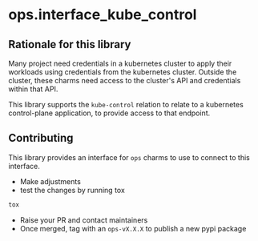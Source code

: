 # ops.interface_kube_control

## Rationale for this library
Many project need credentials in a kubernetes cluster to apply their workloads
using credentials from the kubernetes cluster.  Outside the cluster, these charms
need access to the cluster's API and credentials within that API. 

This library supports the `kube-control` relation to relate to a kubernetes
control-plane application, to provide access to that endpoint.

## Contributing
This library provides an interface for `ops` charms to use to connect to this interface. 

* Make adjustments
* test the changes by running tox

```sh
tox
```

* Raise your PR and contact maintainers
* Once merged, tag with an `ops-vX.X.X` to publish a new pypi package
